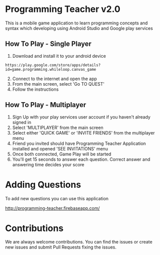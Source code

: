# Programming Teacher v2.0
This is a mobile game application to learn programming concepts and syntax which developing using Android Studio and Google play services

## How To Play - Single Player
1. Download and install it to your android device
```
https://play.google.com/store/apps/details?id=game.programming.whileloop.canvas_game
```
2. Connect to the internet and open the app
3. From the main screen, select 'Go TO QUEST'
4. Follow the instructions

## How To Play - Multiplayer
1. Sign Up with your play services user account if you haven't already signed in
2. Select 'MULTIPLAYER' from the main screen
3. Select either 'QUICK GAME' or 'INVITE FRIENDS' from the multiplayer menu
4. Friend you invited should have Programming Teacher Application installed and opened 'SEE INVITATIONS' menu
5. Once both connected, Game Play will be started
6. You'll get 15 seconds to answer each question. Correct answer and answering time decides your score

# Adding Questions
To add new questions you can use this application

http://programming-teacher.firebaseapp.com/

# Contributions
We are always welcome contributions. You can find the issues or create new issues and submit Pull Requests fixing the issues.
